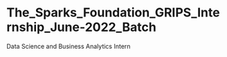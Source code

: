 # The_Sparks_Foundation_GRIPS_Internship_June-2022_Batch
Data Science and Business Analytics Intern
